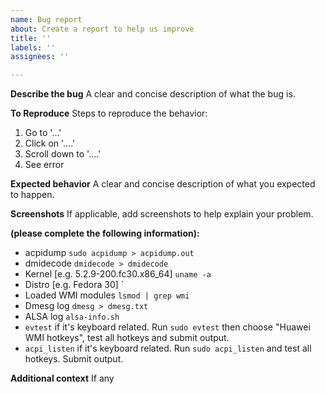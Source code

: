 ```yaml
---
name: Bug report
about: Create a report to help us improve
title: ''
labels: ''
assignees: ''

---
```


**Describe the bug**
A clear and concise description of what the bug is.

**To Reproduce**
Steps to reproduce the behavior:
1. Go to '...'
2. Click on '....'
3. Scroll down to '....'
4. See error

**Expected behavior**
A clear and concise description of what you expected to happen.

**Screenshots**
If applicable, add screenshots to help explain your problem.

**(please complete the following information):**
 - acpidump `sudo acpidump > acpidump.out`
 - dmidecode `dmidecode > dmidecode`
 - Kernel [e.g. 5.2.9-200.fc30.x86_64] `uname -a`
 - Distro [e.g. Fedora 30] `
 - Loaded WMI modules `lsmod | grep wmi`
 - Dmesg log `dmesg > dmesg.txt`
 - ALSA log `alsa-info.sh`
 - `evtest` if it's keyboard related. Run `sudo evtest` then choose "Huawei WMI hotkeys", test all hotkeys and submit output.
 - `acpi_listen` if it's keyboard related. Run `sudo acpi_listen` and test all hotkeys. Submit output.

**Additional context**
If any

